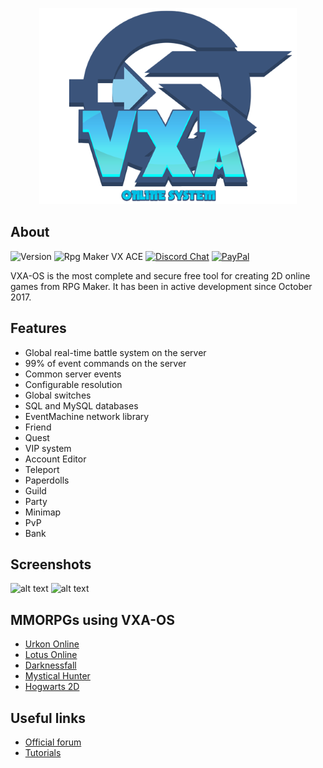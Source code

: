 <p align="center"><img src=".github/logo.png"></p>

## About

![Version](https://img.shields.io/badge/Version-%202.1.4-red?style=for-the-badge&logo=appveyo)
![Rpg Maker VX ACE](https://img.shields.io/badge/RPG%20MAKER-VX%20ACE-red?style=for-the-badge&logo=appveyo)
[![Discord Chat](https://img.shields.io/discord/429043233587462144?style=for-the-badge&logo=appveyo)](https://discord.gg/cVhjdsF)
[![PayPal](https://img.shields.io/badge/paypal-donate-yellow?style=for-the-badge&logo=appveyo)](https://www.paypal.com/donate/?hosted_button_id=GWF4ERBTWALKA)  

<p>VXA-OS is the most complete and secure free tool for creating 2D online games from RPG Maker. It has been in active development since October 2017.</p>

## Features
  - Global real-time battle system on the server
  - 99% of event commands on the server
  - Common server events
  - Configurable resolution
  - Global switches
  - SQL and MySQL databases
  - EventMachine network library
  - Friend
  - Quest
  - VIP system
  - Account Editor
  - Teleport
  - Paperdolls
  - Guild
  - Party
  - Minimap
  - PvP
  - Bank

  
## Screenshots
![alt text](https://i.imgur.com/ayYA007.jpg)
![alt text](https://i.imgur.com/uwnCkxX.png)

## MMORPGs using VXA-OS

- [Urkon Online](https://www.aldeiarpg.com/t14262-urkon-online)
- [Lotus Online](https://www.aldeiarpg.com/t14134-lotus-online)
- [Darknessfall](https://www.aldeiarpg.com/t14505-darknessfall-online)
- [Mystical Hunter](https://www.aldeiarpg.com/t14610-mystical-hunter-online)
- [Hogwarts 2D](https://mmodev.zone/threads/hogwarts-online-2d.173/)

## Useful links

- [Official forum](https://mmodev.zone/threads/vxa-os-crie-seu-mmo-com-rpg-maker.27/)
- [Tutorials](https://mmodev.zone/forums/tutoriais.68/)








